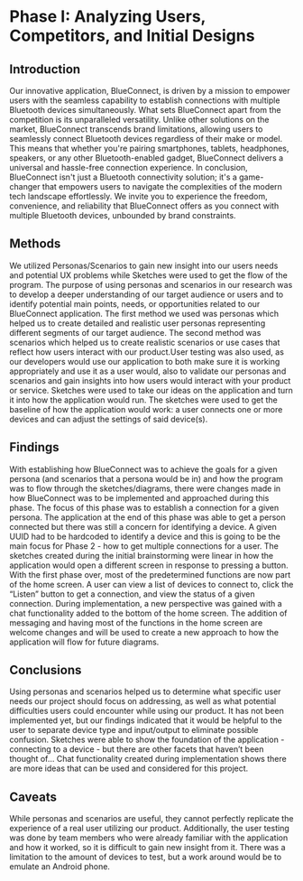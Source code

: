 # Phase I: Analyzing Users, Competitors, and Initial Designs

## Introduction

  Our innovative application, BlueConnect, is driven by a mission to empower users with the seamless capability to establish connections with multiple Bluetooth devices simultaneously. What sets BlueConnect apart from the competition is its unparalleled versatility. Unlike other solutions on the market, BlueConnect transcends brand limitations, allowing users to seamlessly connect Bluetooth devices regardless of their make or model. This means that whether you're pairing smartphones, tablets, headphones, speakers, or any other Bluetooth-enabled gadget, BlueConnect delivers a universal and hassle-free connection experience. In conclusion, BlueConnect isn't just a Bluetooth connectivity solution; it's a game-changer that empowers users to navigate the complexities of the modern tech landscape effortlessly. We invite you to experience the freedom, convenience, and reliability that BlueConnect offers as you connect with multiple Bluetooth devices, unbounded by brand constraints.

## Methods

  We utilized Personas/Scenarios to gain new insight into our users needs and potential UX problems while Sketches were used to get the flow of the program. The purpose of using personas and scenarios in our research was to develop a deeper understanding of our target audience or users and to identify potential main points, needs, or opportunities related to our BlueConnect application. The first method we used was personas which helped us to create detailed and realistic user personas representing different segments of our target audience. The second method was scenarios which helped us to create realistic scenarios or use cases that reflect how users interact with our product.User testing was also used, as our developers would use our application to both make sure it is working appropriately and use it as a user would, also to validate our personas and scenarios and gain insights into how users would interact with your product or service. Sketches were used to take our ideas on the application and turn it into how the application would run. The sketches were used to get the baseline of how the application would work: a user connects one or more devices and can adjust the settings of said device(s).

## Findings

  With establishing how BlueConnect was to achieve the goals for a given persona (and scenarios that a persona would be in) and how the program was to flow through the sketches/diagrams, there were changes made in how BlueConnect was to be implemented and approached during this phase. The focus of this phase was to establish a connection for a given persona. The application at the end of this phase was able to get a person connected but there was still a concern for identifying a device. A given UUID had to be hardcoded to identify a device and this is going to be the main focus for Phase 2 - how to get multiple connections for a user. The sketches created during the initial brainstorming were linear in how the application would open a different screen in response to pressing a button. With the first phase over, most of the predetermined functions are now part of the home screen. A user can view a list of devices to connect to, click the “Listen” button to get a connection, and view the status of a given connection. During implementation, a new perspective was gained with a chat functionality added to the bottom of the home screen. The addition of messaging and having most of the functions in the home screen are welcome changes and will be used to create a new approach to how the application will flow for future diagrams.

## Conclusions

  Using personas and scenarios helped us to determine what specific user needs our project should focus on addressing, as well as what potential difficulties users could encounter while using our product.  It has not been implemented yet, but our findings indicated that it would be helpful to the user to separate device type and input/output to eliminate possible confusion. Sketches were able to show the foundation of the application - connecting to a device - but there are other facets that haven’t been thought of… Chat functionality created during implementation shows there are more ideas that can be used and considered for this project.

## Caveats

  While personas and scenarios are useful, they cannot perfectly replicate the experience of a real user utilizing our product.  Additionally, the user testing was done by team members who were already familiar with the application and how it worked, so it is difficult to gain new insight from it. There was a limitation to the amount of devices to test, but a work around would be to emulate an Android phone. 
